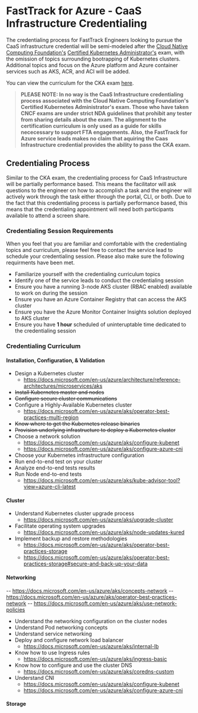 
# FastTrack for Azure - CaaS Infrastructure Credentialing  
The credentialing process for FastTrack Engineers looking to pursue the CaaS infrastructure credential will be semi-modeled after the [Cloud Native Computing Foundation's](https://www.cncf.io/) [Certified Kubernetes Administrator's](https://www.cncf.io/certification/cka/) exam, with the omission of topics surrounding bootrapping of Kubernetes clusters. Additional topics and focus on the Azure platform and Azure container services such as AKS, ACR, and ACI will be added. 

You can view the curriculum for the CKA exam [here](https://github.com/cncf/curriculum).

> **PLEASE NOTE: In no way is the CaaS Infrastructure credentialing process associated with the Cloud Native Computing Foundation's Certified Kubernetes Administrator's exam. Those who have taken CNCF exams are under strict NDA guidelines that prohibit any tester from sharing details about the exam. The alignment to the certification curriculum is only used as a guide for skills nececessary to support FTA engagements. Also, the FastTrack for Azure service leads makes no claim that aquiring the Caas Infrastructure credential provides the ability to pass the CKA exam.** 

## Credentialing Process
Similar to the CKA exam, the credentialing process for CaaS Infrastructure will be partially performance based. This means the facilitator will ask questions to the engineer on how to accomplish a task and the engineer will actively work through the task either through the portal, CLI, or both. Due to the fact that this credentialing process is partially performance based, this means that the credentialing appointment will need both participants available to attend a screen share. 

### Credentialing Session Requirements
When you feel that you are familiar and comfortable with the credentialing topics and curriculum, please feel free to contact the service lead to schedule your credentialing session. Please also make sure the following requirments have been met.

- Familiarize yourself with the credentialing curriculum topics
- Identify one of the service leads to conduct the credentialing session
- Ensure you have a running 3-node AKS cluster (RBAC enabled) available to work on during the session
- Ensure you have an Azure Container Registry that can access the AKS cluster
- Ensure you have the Azure Monitor Container Insights solution deployed to AKS cluster
- Ensure you have **1 hour** scheduled of uninteruptable time dedicated to the credentialing session

### Credentialing Curriculum


#### Installation, Configuration, & Validation

- Design a Kubernetes cluster
  - https://docs.microsoft.com/en-us/azure/architecture/reference-architectures/microservices/aks
- ~~Install Kubernetes master and nodes~~
- ~~Configure secure cluster communications~~
- Configure a Highly-Available Kubernetes cluster
  - https://docs.microsoft.com/en-us/azure/aks/operator-best-practices-multi-region
- ~~Know where to get the Kubernetes release binaries~~
- ~~Provision underlying infrastructure to deploy a Kubernetes cluster~~
- Choose a network solution
  - https://docs.microsoft.com/en-us/azure/aks/configure-kubenet
  - https://docs.microsoft.com/en-us/azure/aks/configure-azure-cni
- Choose your Kubernetes infrastructure configuration
- Run end-to-end test on your cluster
- Analyze end-to-end tests results
- Run Node end-to-end tests
  - https://docs.microsoft.com/en-us/azure/aks/kube-advisor-tool?view=azure-cli-latest
  
#### Cluster
- Understand Kubernetes cluster upgrade process
  - https://docs.microsoft.com/en-us/azure/aks/upgrade-cluster
- Facilitate operating system upgrades
  - https://docs.microsoft.com/en-us/azure/aks/node-updates-kured
- Implement backup and restore methodologies
  - https://docs.microsoft.com/en-us/azure/aks/operator-best-practices-storage
  - https://docs.microsoft.com/en-us/azure/aks/operator-best-practices-storage#secure-and-back-up-your-data
  
#### Networking
   -- https://docs.microsoft.com/en-us/azure/aks/concepts-network
   -- https://docs.microsoft.com/en-us/azure/aks/operator-best-practices-network
   -- https://docs.microsoft.com/en-us/azure/aks/use-network-policies

- Understand the networking configuration on the cluster nodes
- Understand Pod networking concepts
- Understand service networking
- Deploy and configure network load balancer
  - https://docs.microsoft.com/en-us/azure/aks/internal-lb
- Know how to use Ingress rules
  - https://docs.microsoft.com/en-us/azure/aks/ingress-basic
- Know how to configure and use the cluster DNS
  - https://docs.microsoft.com/en-us/azure/aks/coredns-custom
- Understand CNI
  - https://docs.microsoft.com/en-us/azure/aks/configure-kubenet
  - https://docs.microsoft.com/en-us/azure/aks/configure-azure-cni
  
#### Storage
  
